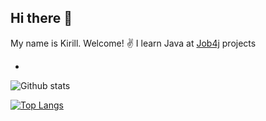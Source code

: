 ## Hi there 👋
My name is Kirill. Welcome! :v:
I learn Java at [Job4j](https://job4j.ru/)
projects

-
![Github stats](https://github-readme-stats.vercel.app/api?username=Kirprox&hide=stars,prs,issues,contribs)

[![Top Langs](https://github-readme-stats.vercel.app/api/top-langs/?username=Kirprox&layout=compact)](https://github.com/ShamRail/github-readme-stats)

<!--
**Kirprox/Kirprox** is a ✨ _special_ ✨ repository because its `README.md` (this file) appears on your GitHub profile.

Here are some ideas to get you started:

- 🔭 I’m currently working on ...
- 🌱 I’m currently learning ...
- 👯 I’m looking to collaborate on ...
- 🤔 I’m looking for help with ...
- 💬 Ask me about ...
- 📫 How to reach me: ...
- 😄 Pronouns: ...
- ⚡ Fun fact: ...
-->
